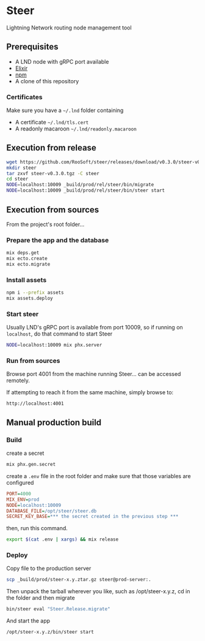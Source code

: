 # Steer

Lightning Network routing node management tool

## Prerequisites

- A LND node with gRPC port available
- [Elixir](https://elixir-lang.org/install.html#gnulinux)
- [npm](https://linuxconfig.org/install-npm-on-linux)
- A clone of this repository

### Certificates

Make sure you have a `~/.lnd` folder containing

- A certificate `~/.lnd/tls.cert`
- A readonly macaroon `~/.lnd/readonly.macaroon`

## Execution from release

```bash
wget https://github.com/RooSoft/steer/releases/download/v0.3.0/steer-v0.3.0.tgz
mkdir steer
tar zxvf steer-v0.3.0.tgz -C steer
cd steer
NODE=localhost:10009 _build/prod/rel/steer/bin/migrate
NODE=localhost:10009 _build/prod/rel/steer/bin/steer start
```

## Execution from sources

From the project's root folder...

### Prepare the app and the database

```bash
mix deps.get
mix ecto.create
mix ecto.migrate
```

### Install assets

```bash
npm i --prefix assets
mix assets.deploy
```

### Start steer

Usually LND's gRPC port is available from port 10009, so if running on
`localhost`, do that command to start Steer

```bash
NODE=localhost:10009 mix phx.server
```

### Run from sources

Browse port 4001 from the machine running Steer... can be accessed remotely.

If attempting to reach it from the same machine, simply browse to:

`http://localhost:4001`

## Manual production build

### Build

create a secret

```bash
mix phx.gen.secret
```

create a `.env` file in the root folder and make sure that those variables are configured

```ini
PORT=4000
MIX_ENV=prod
NODE=localhost:10009
DATABASE_FILE=/opt/steer/steer.db
SECRET_KEY_BASE=*** the secret created in the previous step ***
```

then, run this command.

```bash
export $(cat .env | xargs) && mix release
```

### Deploy

Copy file to the production server

```bash
scp _build/prod/steer-x.y.ztar.gz steer@prod-server:.
```

Then unpack the tarball wherever you like, such as /opt/steer-x.y.z, cd in the folder and then migrate

```bash
bin/steer eval "Steer.Release.migrate"
```

And start the app

```bash
/opt/steer-x.y.z/bin/steer start
```